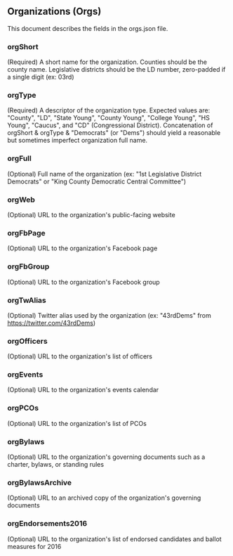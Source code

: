 ## Organizations (Orgs)
This document describes the fields in the orgs.json file.

### orgShort
(Required) A short name for the organization.  Counties should be the county name.  Legislative districts should be the LD number, zero-padded if a single digit (ex: 03rd)

### orgType
(Required) A descriptor of the organization type.  Expected values are: "County", "LD", "State Young", "County Young", "College Young", "HS Young", "Caucus", and "CD" (Congressional District).  Concatenation of orgShort & orgType & "Democrats" (or "Dems") should yield a reasonable but sometimes imperfect organization full name.

### orgFull
(Optional) Full name of the organization (ex: "1st Legislative District Democrats" or "King County Democratic Central Committee")

### orgWeb
(Optional) URL to the organization's public-facing website

### orgFbPage
(Optional) URL to the organization's Facebook page

### orgFbGroup
(Optional) URL to the organization's Facebook group

### orgTwAlias
(Optional) Twitter alias used by the organization (ex: "43rdDems" from https://twitter.com/43rdDems)

### orgOfficers
(Optional) URL to the organization's list of officers

### orgEvents
(Optional) URL to the organization's events calendar

### orgPCOs
(Optional) URL to the organization's list of PCOs

### orgBylaws
(Optional) URL to the organization's governing documents such as a charter, bylaws, or standing rules

### orgBylawsArchive
(Optional) URL to an archived copy of the organization's governing documents

### orgEndorsements2016
(Optional) URL to the organization's list of endorsed candidates and ballot measures for 2016

